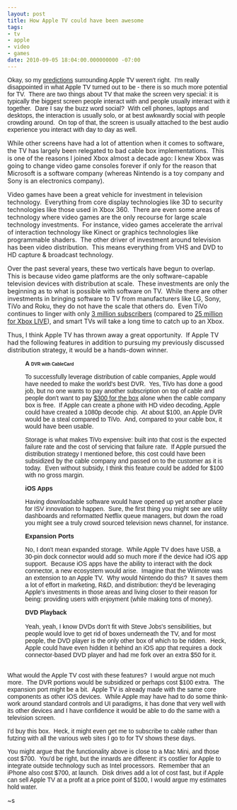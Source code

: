 ```yaml
---
layout: post
title: How Apple TV could have been awesome
tags:
- tv
- apple
- video
- games
date: 2010-09-05 18:04:00.000000000 -07:00
---
```

<p><span style="font-family: tahoma,sans-serif;">Okay, so my <a href="http://blog.brokenrobotllc.com/how-apple-tv-will-sneak-its-way-under-your-tv">predictions</a> surrounding Apple TV weren't right.&nbsp; I'm really disappointed in what Apple TV turned out to be - there is so much more potential for TV.&nbsp; There are two things about TV that make the screen very special: it is typically the biggest screen people interact with and people usually interact with it together.&nbsp; Dare I say the buzz word social?&nbsp; With cell phones, laptops and desktops, the interaction is usually solo, or at best awkwardly social with people crowding around.&nbsp; On top of that, the screen is usually attached to the best audio experience you interact with day to day as well.<p /> While other screens have had a lot of attention when it comes to software, the TV has largely been relegated to bad cable box implementations.&nbsp; This is one of the reasons I joined Xbox almost a decade ago: I knew Xbox was going to change video game consoles forever if only for the reason that Microsoft is a software company (whereas Nintendo is a toy company and Sony is an electronics company).<p /> Video games have been a great vehicle for investment in television technology.&nbsp; Everything from core display technologies like 3D to security technologies like those used in Xbox 360.&nbsp; There are even some areas of technology where video games are the only recourse for large scale technology investments.&nbsp; For instance, video games accelerate the arrival of interaction technology like Kinect or graphics technologies like programmable shaders.&nbsp; The other driver of investment around television has been video distribution.&nbsp; This means everything from VHS and DVD to HD capture &amp; broadcast technology.<p /> Over the past several years, these two verticals have begun to overlap.&nbsp; This is because video game platforms are the only software-capable television devices with distribution at scale.&nbsp; These investments are only the beginning as to what is possible with software on TV.&nbsp; While there are other investments in bringing software to TV from manufacturers like LG, Sony, TiVo and Roku, they do not have the scale that others do.&nbsp; Even TiVo continues to linger with only <a href="http://tvbythenumbers.com/2009/11/24/tivo-loses-314000-subscribers-worst-quarterly-subscriber-fall-yet-now-below-3-million/34484">3 million subscribers</a> (compared to <a href="http://www.1up.com/news/microsoft-25-million-xbl-users">25 million for Xbox LIVE</a>), and smart TVs will take a long time to catch up to an Xbox.<p /> Thus, I think Apple TV has thrown away a great opportunity.&nbsp; If Apple TV had the following features in addition to pursuing my previously discussed distribution strategy, it would be a hands-down winner.<p /></span></p>
<div style="margin-left: 40px;"><span style="font-family: tahoma,sans-serif;"><strong>A <span style="font-size: x-small;">DVR with CableCard</span></strong><p />To successfully leverage distribution of cable companies, Apple would have needed to make the world's best DVR.&nbsp; Yes, TiVo has done a good job, but no one wants to pay another subscription on top of cable and people don't want to pay <a href="http://www.tivo.com">$300 for the box</a> alone when the cable company box is free.&nbsp; If Apple can create a phone with HD video decoding, Apple could have created a 1080p decode chip.&nbsp; At about $100, an Apple DVR would be a steal compared to TiVo.&nbsp; And, compared to your cable box, it would have been usable.<p /> Storage is what makes TiVo expensive: built into that cost is the expected failure rate and the cost of servicing that failure rate.&nbsp; If Apple pursued the distribution strategy I mentioned before, this cost could have been subsidized by the cable company and passed on to the customer as it is today.&nbsp; Even without subsidy, I think this feature could be added for $100 with no gross margin.<p /> <strong>iOS Apps<p /></strong>Having downloadable software would have opened up yet another place for ISV innovation to happen.&nbsp; Sure, the first thing you might see are utility dashboards and reformatted Netflix queue managers, but down the road you might see a truly crowd sourced television news channel, for instance.<p /> <strong>Expansion Ports<p /></strong>No, I don't mean expanded storage.&nbsp; While Apple TV does have USB, a 30-pin dock connector would add so much more if the device had iOS app support.&nbsp; Because iOS apps have the ability to interact with the dock connector, a new ecosystem would arise.&nbsp; Imagine that the Wiimote was an extension to an Apple TV.&nbsp; Why would Nintendo do this?&nbsp; It saves them a lot of effort in marketing, R&amp;D, and distribution: they'd be leveraging Apple's investments in those areas and living closer to their reason for being: providing users with enjoyment (while making tons of money).<p /> <strong>DVD Playback</strong></span><span><strong><br /> </strong><br /> Yeah, yeah, I know DVDs don't fit with Steve Jobs's sensibilities, but people would love to get rid of boxes underneath the TV, and for most people, the DVD player is the only other box of which to be ridden.</span>&nbsp; Heck, Apple could have even hidden it behind an iOS app that requires a dock connector-based DVD player and had me fork over an extra $50 for it.</div>
<p><span style="font-family: tahoma,sans-serif;"> <br />What would the Apple TV cost with these features?&nbsp; I would argue not much more.&nbsp; The DVR portions would be subsidized or perhaps cost $100 extra.&nbsp; The expansion port might be a bit.&nbsp; Apple TV is already made with the same core components as other iOS devices.&nbsp; While Apple may have had to do some think-work around standard controls and UI paradigms, it has done that very well with its other devices and I have confidence it would be able to do the same with a television screen.</span></p>
<p><span style="font-family: tahoma,sans-serif;">I'd  buy this box.&nbsp; Heck, it might even get me to subscribe to cable rather  than futzing with all the various web sites I go to for TV shows these  days.</span></p>
<p><span style="font-family: tahoma,sans-serif;">You might argue that the functionality above is close to a Mac Mini, and those cost $700.&nbsp; You'd be right, but the innards are different: it's costlier for Apple to integrate outside technology such as Intel processors.&nbsp; Remember that an iPhone also cost $700, at launch.&nbsp; Disk drives add a lot of cost fast, but if Apple can sell Apple TV at a profit at a price point of $100, I would argue my estimates hold water.<p /> </span>~s</p>
